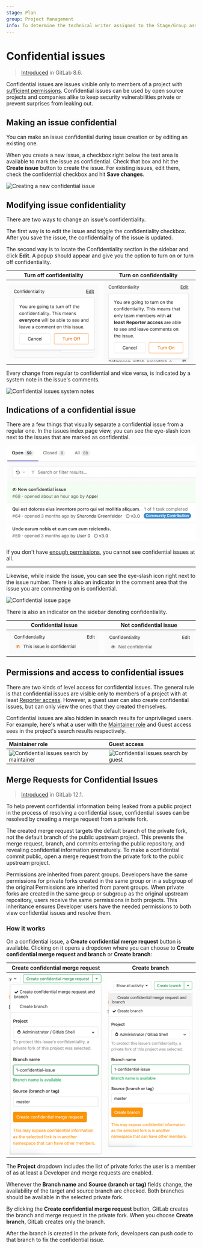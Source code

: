 ```yaml
---
stage: Plan
group: Project Management
info: To determine the technical writer assigned to the Stage/Group associated with this page, see https://about.gitlab.com/handbook/engineering/ux/technical-writing/#assignments
---
```


# Confidential issues

> [Introduced](https://gitlab.com/gitlab-org/gitlab-foss/-/merge_requests/3282) in GitLab 8.6.

Confidential issues are issues visible only to members of a project with
[sufficient permissions](#permissions-and-access-to-confidential-issues).
Confidential issues can be used by open source projects and companies alike to
keep security vulnerabilities private or prevent surprises from leaking out.

## Making an issue confidential

You can make an issue confidential during issue creation or by editing
an existing one.

When you create a new issue, a checkbox right below the text area is available
to mark the issue as confidential. Check that box and hit the **Create issue**
button to create the issue. For existing issues, edit them, check the
confidential checkbox and hit **Save changes**.

![Creating a new confidential issue](img/confidential_issues_create.png)

## Modifying issue confidentiality

There are two ways to change an issue's confidentiality.

The first way is to edit the issue and toggle the confidentiality checkbox.
After you save the issue, the confidentiality of the issue is updated.

The second way is to locate the Confidentiality section in the sidebar and click
**Edit**. A popup should appear and give you the option to turn on or turn off confidentiality.

| Turn off confidentiality | Turn on confidentiality |
| :-----------: | :----------: |
| ![Turn off confidentiality](img/turn_off_confidentiality.png) | ![Turn on confidentiality](img/turn_on_confidentiality.png) |

Every change from regular to confidential and vice versa, is indicated by a
system note in the issue's comments.

![Confidential issues system notes](img/confidential_issues_system_notes.png)

## Indications of a confidential issue

There are a few things that visually separate a confidential issue from a
regular one. In the issues index page view, you can see the eye-slash icon
next to the issues that are marked as confidential.

![Confidential issues index page](img/confidential_issues_index_page.png)

If you don't have [enough permissions](#permissions-and-access-to-confidential-issues),
you cannot see confidential issues at all.

---

Likewise, while inside the issue, you can see the eye-slash icon right next to
the issue number. There is also an indicator in the comment area that the
issue you are commenting on is confidential.

![Confidential issue page](img/confidential_issues_issue_page.png)

There is also an indicator on the sidebar denoting confidentiality.

| Confidential issue | Not confidential issue |
| :-----------: | :----------: |
| ![Sidebar confidential issue](img/sidebar_confidential_issue.png) | ![Sidebar not confidential issue](img/sidebar_not_confidential_issue.png) |

## Permissions and access to confidential issues

There are two kinds of level access for confidential issues. The general rule
is that confidential issues are visible only to members of a project with at
least [Reporter access](../../permissions.md#project-members-permissions). However, a guest user can also create
confidential issues, but can only view the ones that they created themselves.

Confidential issues are also hidden in search results for unprivileged users.
For example, here's what a user with the [Maintainer role](../../permissions.md) and Guest access
sees in the project's search results respectively.

| Maintainer role                                                                        | Guest access                                                                     |
|:---------------------------------------------------------------------------------------|:---------------------------------------------------------------------------------|
| ![Confidential issues search by maintainer](img/confidential_issues_search_master.png) | ![Confidential issues search by guest](img/confidential_issues_search_guest.png) |

## Merge Requests for Confidential Issues

> [Introduced](https://gitlab.com/gitlab-org/gitlab-foss/-/issues/58583) in GitLab 12.1.

To help prevent confidential information being leaked from a public project
in the process of resolving a confidential issue, confidential issues can be
resolved by creating a merge request from a private fork.

The created merge request targets the default branch of the private fork,
not the default branch of the public upstream project. This prevents the merge
request, branch, and commits entering the public repository, and revealing
confidential information prematurely. To make a confidential commit public,
open a merge request from the private fork to the public upstream project.

Permissions are inherited from parent groups. Developers have the same permissions
for private forks created in the same group or in a subgroup of the original
Permissions are inherited from parent groups. When private forks are created
in the same group or subgroup as the original upstream repository, users
receive the same permissions in both projects. This inheritance ensures
Developer users have the needed permissions to both view confidential issues and
resolve them.

### How it works

On a confidential issue, a **Create confidential merge request** button is
available. Clicking on it opens a dropdown where you can choose to
**Create confidential merge request and branch** or **Create branch**:

| Create confidential merge request | Create branch |
| :-------------------------------: | :-----------: |
| ![Create Confidential Merge Request Dropdown](img/confidential_mr_dropdown_v12_1.png) | ![Create Confidential Branch Dropdown](img/confidential_mr_branch_dropdown_v12_1.png) |

The **Project** dropdown includes the list of private forks the user is a member
of as at least a Developer and merge requests are enabled.

Whenever the **Branch name** and **Source (branch or tag)** fields change, the
availability of the target and source branch are checked. Both branches should
be available in the selected private fork.

By clicking the **Create confidential merge request** button, GitLab creates
the branch and merge request in the private fork. When you choose
**Create branch**, GitLab creates only the branch.

After the branch is created in the private fork, developers can push code to
that branch to fix the confidential issue.

